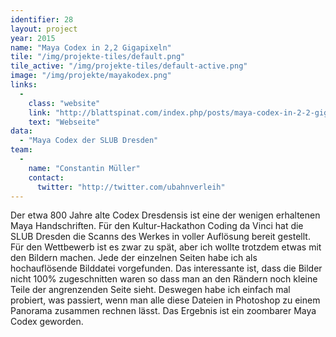 ```yaml
---
identifier: 28
layout: project
year: 2015
name: "Maya Codex in 2,2 Gigapixeln"
tile: "/img/projekte-tiles/default.png"
tile_active: "/img/projekte-tiles/default-active.png"
image: "/img/projekte/mayakodex.png"
links:
  -
    class: "website"
    link: "http://blattspinat.com/index.php/posts/maya-codex-in-2-2-gigapixeln"
    text: "Webseite"
data:
  - "Maya Codex der SLUB Dresden"
team:
  -
    name: "Constantin Müller"
    contact:
      twitter: "http://twitter.com/ubahnverleih"
---
```

Der etwa 800 Jahre alte Codex Dresdensis ist eine der wenigen erhaltenen Maya Handschriften. Für den Kultur-Hackathon
Coding da Vinci hat die SLUB Dresden die Scanns des Werkes in voller Auflösung bereit gestellt. Für den Wettbewerb ist
es zwar zu spät, aber ich wollte trotzdem etwas mit den Bildern machen. Jede der einzelnen Seiten habe ich als
hochauflösende Bilddatei vorgefunden. Das interessante ist, dass die Bilder nicht 100% zugeschnitten waren so dass man
an den Rändern noch kleine Teile der angrenzenden Seite sieht. Deswegen habe ich einfach mal probiert, was passiert,
wenn man alle diese Dateien in Photoshop zu einem Panorama zusammen rechnen lässt. Das Ergebnis ist ein zoombarer Maya
Codex geworden.